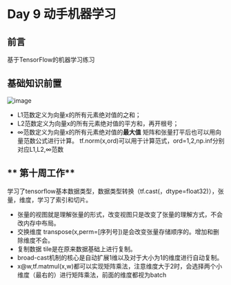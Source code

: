 # **Day 9 动手机器学习**

## **前言**

基于TensorFlow的机器学习练习

## 基础知识前置
![image](https://user-images.githubusercontent.com/51207072/227817532-e4279852-3868-4999-9e3f-fd50b9bbacd4.png)
<br>
- L1范数定义为向量x的所有元素绝对值的之和；
- L2范数定义为向量x的所有元素绝对值的平方和，再开根号；
- ∞范数定义为向量x的所有元素绝对值的**最大值**
矩阵和张量打平后也可以用向量范数公式进行计算。
tf.norm(x,ord)可以用于计算范式，ord=1,2,np.inf分别对应L1,L2,∞范数



## ** 第十周工作**


学习了tensorflow基本数据类型，数据类型转换（tf.cast(，dtype=float32)），张量，维度，学习了索引和切片。
- 张量的视图就是理解张量的形式，改变视图只是改变了张量的理解方式，不会改内存中布局。
- 交换维度 transpose(x,perm=[序列号])是会改变张量存储顺序的。增加和删除维度不会。
- 复制数据 tile是在原来数据基础上进行复制。
- broad-cast机制的核心是自动扩展1维以及对于大小为1的维度进行自动复制。
- x@w,tf.matmul(x,w)都可以实现矩阵乘法，注意维度大于2时，会选择两个小维度（最右的）进行矩阵乘法，前面的维度都视为batch
